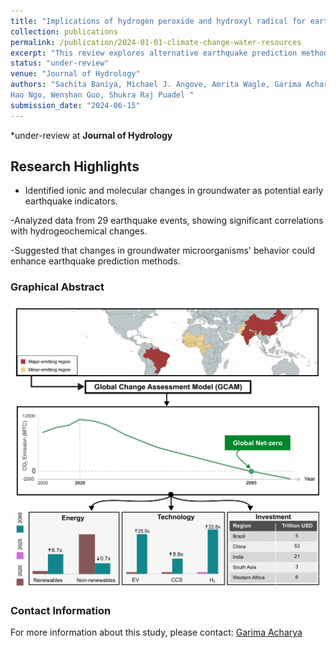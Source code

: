 ```yaml
---
title: "Implications of hydrogen peroxide and hydroxyl radical for earthquake chemical precursors"
collection: publications
permalink: /publication/2024-01-01-climate-change-water-resources
excerpt: "This review explores alternative earthquake prediction methods by analyzing hydrogeochemical anomalies, particularly ionic and molecular changes caused by hydroxyl radicals and hydrogen peroxide in groundwater. It suggests these geochemical indicators, along with microbiological responses, could enhance early-warning systems for earthquakes."
status: "under-review"
venue: "Journal of Hydrology"
authors: "Sachita Baniya, Michael J. Angove, Amrita Wagle, Garima Acharya, Manita Khatri, Bandita Mainali , Huu
Hao Ngo, Wenshan Guo, Shukra Raj Puadel "
submission_date: "2024-06-15"
---
```


*under-review at **Journal of Hydrology**

## Research Highlights
- Identified ionic and molecular changes in groundwater as potential early earthquake indicators.
  
-Analyzed data from 29 earthquake events, showing significant correlations with hydrogeochemical changes.

-Suggested that changes in groundwater microorganisms' behavior could enhance earthquake prediction methods.

### Graphical Abstract
![Graphical Abstract](/images/GA_netzero.png)

### Contact Information
For more information about this study, please contact:
[Garima Acharya](mailto:garima.acharya58@gmail.com)
